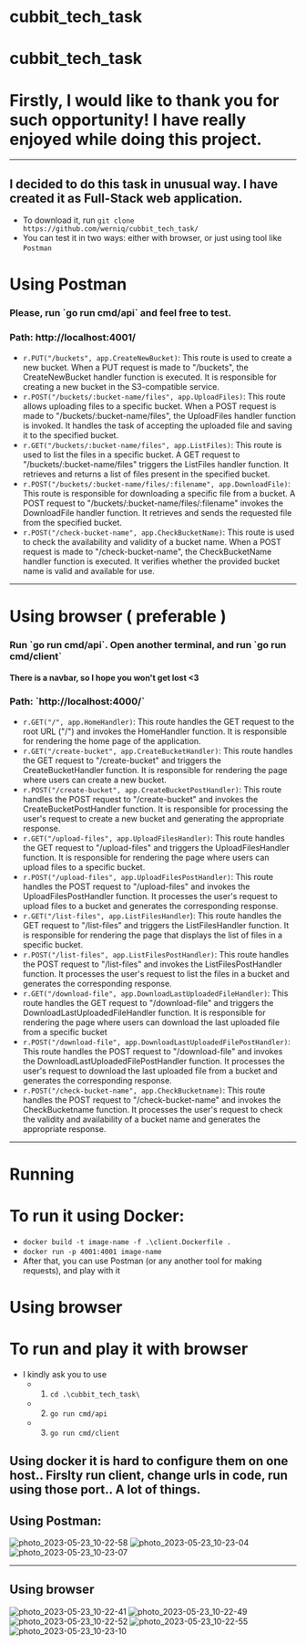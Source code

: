 # cubbit_tech_task

# cubbit_tech_task
# Firstly, I would like to thank you for such opportunity! I have really enjoyed while doing this project.
<hr>

## I decided to do this task in unusual way. I have created it as Full-Stack web application.
 - To download it, run `git clone https://github.com/werniq/cubbit_tech_task/` </h2>
 - You can test it in two ways: either with browser, or just using tool like `Postman`

# Using Postman

<h3> Please, run <b>`go run cmd/api`</b> and feel free to test. </h3>
<h3> Path: <b>http://localhost:4001/</b> </h3>

- `r.PUT("/buckets", app.CreateNewBucket)`: This route is used to create a new bucket. When a PUT request is made to "/buckets", the CreateNewBucket handler function is executed. It is responsible for creating a new bucket in the S3-compatible service. 
- `r.POST("/buckets/:bucket-name/files", app.UploadFiles)`: This route allows uploading files to a specific bucket. When a POST request is made to "/buckets/:bucket-name/files", the UploadFiles handler function is invoked. It handles the task of accepting the uploaded file and saving it to the specified bucket.
- `r.GET("/buckets/:bucket-name/files", app.ListFiles)`: This route is used to list the files in a specific bucket. A GET request to "/buckets/:bucket-name/files" triggers the ListFiles handler function. It retrieves and returns a list of files present in the specified bucket.
- `r.POST("/buckets/:bucket-name/files/:filename", app.DownloadFile)`: This route is responsible for downloading a specific file from a bucket. A POST request to "/buckets/:bucket-name/files/:filename" invokes the DownloadFile handler function. It retrieves and sends the requested file from the specified bucket.
- `r.POST("/check-bucket-name", app.CheckBucketName)`: This route is used to check the availability and validity of a bucket name. When a POST request is made to "/check-bucket-name", the CheckBucketName handler function is executed. It verifies whether the provided bucket name is valid and available for use.

<hr> 

# Using browser ( preferable )
<h3> Run `go run cmd/api`. Open another terminal, and run `go run cmd/client`</h3>
<h4> There is a navbar, so I hope you won't get lost <3 </h4>
 <h3> Path: <b>`http://localhost:4000/`</b> </h3>
 

 - `r.GET("/", app.HomeHandler)`: This route handles the GET request to the root URL ("/") and invokes the HomeHandler function. It is responsible for rendering the home page of the application.
 - `r.GET("/create-bucket", app.CreateBucketHandler)`: This route handles the GET request to "/create-bucket" and triggers the CreateBucketHandler function. It is responsible for rendering the page where users can create a new bucket.
 - `r.POST("/create-bucket", app.CreateBucketPostHandler)`: This route handles the POST request to "/create-bucket" and invokes the CreateBucketPostHandler function. It is responsible for processing the user's request to create a new bucket and generating the appropriate response.
 - `r.GET("/upload-files", app.UploadFilesHandler)`: This route handles the GET request to "/upload-files" and triggers the UploadFilesHandler function. It is responsible for rendering the page where users can upload files to a specific bucket.
 - `r.POST("/upload-files", app.UploadFilesPostHandler)`: This route handles the POST request to "/upload-files" and invokes the UploadFilesPostHandler function. It processes the user's request to upload files to a bucket and generates the corresponding response.
 - `r.GET("/list-files", app.ListFilesHandler`): This route handles the GET request to "/list-files" and triggers the ListFilesHandler function. It is responsible for rendering the page that displays the list of files in a specific bucket.
 - `r.POST("/list-files", app.ListFilesPostHandler)`: This route handles the POST request to "/list-files" and invokes the ListFilesPostHandler function. It processes the user's request to list the files in a bucket and generates the corresponding response.
 - `r.GET("/download-file", app.DownloadLastUploadedFileHandler)`: This route handles the GET request to "/download-file" and triggers the DownloadLastUploadedFileHandler function. It is responsible for rendering the page where users can download the last uploaded file from a specific bucket
 - `r.POST("/download-file", app.DownloadLastUploadedFilePostHandler)`: This route handles the POST request to "/download-file" and invokes the DownloadLastUploadedFilePostHandler function. It processes the user's request to download the last uploaded file from a bucket and generates the corresponding response.
 - `r.POST("/check-bucket-name", app.CheckBucketname)`: This route handles the POST request to "/check-bucket-name" and invokes the CheckBucketname function. It processes the user's request to check the validity and availability of a bucket name and generates the appropriate response.

 <hr>
 
 # Running
 <h1>To run it using Docker: </h1>
 
   - `docker build -t image-name -f .\client.Dockerfile . ` 
   - `docker run -p 4001:4001 image-name `  
   - After that, you can use Postman (or any another tool for making requests), and play with it
 
 # Using browser
 <h1> To run and play it with browser </h1>
  
- I kindly ask you to use 
  - 1. `cd .\cubbit_tech_task\` 
  - 2. `go run cmd/api` 
  - 3. `go run cmd/client`
 
 
## Using docker it is hard to configure them on one host.. Firslty run client, change urls in code, run using those port.. A lot of things. </li>
 
## Using Postman:  
![photo_2023-05-23_10-22-58](https://github.com/werniq/cubbit_tech_task/assets/73220736/63a22163-16be-424a-909d-cb0f9235f8b3)
![photo_2023-05-23_10-23-04](https://github.com/werniq/cubbit_tech_task/assets/73220736/5e8bb3d0-308f-459d-ba49-d02fd99667c7)
![photo_2023-05-23_10-23-07](https://github.com/werniq/cubbit_tech_task/assets/73220736/ebe34e1b-a44d-46d4-9549-4035ab542364)
 
 <hr>

## Using browser
 ![photo_2023-05-23_10-22-41](https://github.com/werniq/cubbit_tech_task/assets/73220736/1ef1806f-54d7-4c9f-93b0-e4020d8daf9e)
![photo_2023-05-23_10-22-49](https://github.com/werniq/cubbit_tech_task/assets/73220736/fd1e1798-42e7-44ca-a44c-3c3f01b4bf8f)
![photo_2023-05-23_10-22-52](https://github.com/werniq/cubbit_tech_task/assets/73220736/cd13f11e-354d-435a-a1a9-9bc0f20ba283)
![photo_2023-05-23_10-22-55](https://github.com/werniq/cubbit_tech_task/assets/73220736/275d0d58-6b02-4e44-a525-2e7662405911)
![photo_2023-05-23_10-23-10](https://github.com/werniq/cubbit_tech_task/assets/73220736/20ae569a-e8f8-4216-b28a-099781a0f636)
